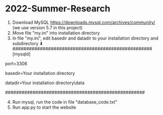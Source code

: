 # 2022-Summer-Research
1. Download MySQL https://downloads.mysql.com/archives/community/ (we use version 5.7 in this project)
2. Move file "my.ini" into installation directory
3. In file "my.ini", edit basedir and datadir to your installation directory and subdirectory
               ⬇
###################################################
[mysqld]

port=3306

basedir=Your installation directory

datadir=Your installation directory\\data

###################################################

4. Run mysql, run the code in file "database_code.txt"
5. Run app.py to start the website
